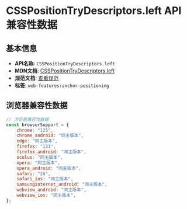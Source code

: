 # CSSPositionTryDescriptors.left API 兼容性数据

## 基本信息

- **API名称**: `CSSPositionTryDescriptors.left`
- **MDN文档**: [CSSPositionTryDescriptors.left](https://developer.mozilla.org/docs/Web/API/CSSPositionTryDescriptors#instance_properties)
- **规范文档**: [查看规范](https://drafts.csswg.org/css-anchor-position-1/#dom-csspositiontrydescriptors-left)
- **标签**: `web-features:anchor-positioning`

## 浏览器兼容性数据

```javascript
// 浏览器兼容性数据
const browserSupport = {
    chrome: "125",
    chrome_android: "同主版本",
    edge: "同主版本",
    firefox: "131",
    firefox_android: "同主版本",
    oculus: "同主版本",
    opera: "同主版本",
    opera_android: "同主版本",
    safari: "26",
    safari_ios: "同主版本",
    samsunginternet_android: "同主版本",
    webview_android: "同主版本",
    webview_ios: "同主版本",
};

```

